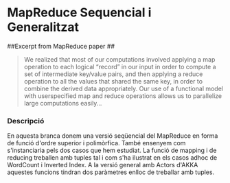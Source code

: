 # MapReduce Sequencial i Generalitzat

##Excerpt from MapReduce paper ##
> We realized that most of our computations involved applying a map operation to each logical “record”
 in our input in order to compute a set of intermediate key/value pairs, and then
 applying a reduce operation to all the values that shared the same key, in order to combine the
 derived data appropriately.
 Our use of a functional model with userspecified map and reduce operations allows us to parallelize
 large computations easily...
 
 
 ### Descripció ###
 En aquesta branca donem una versió seqüencial del MapReduce en forma de funció d'ordre superior i polimòrfica.
 També ensenyem com s'instanciaria pels dos casos que hem estudiat. La funció de mapping i de reducing treballen amb tuples tal i com s'ha ilustrat en els casos adhoc de WordCount i Inverted Index.
 A la versió general amb Actors d'AKKA aquestes funcions tindran dos paràmetres enlloc de treballar amb tuples.